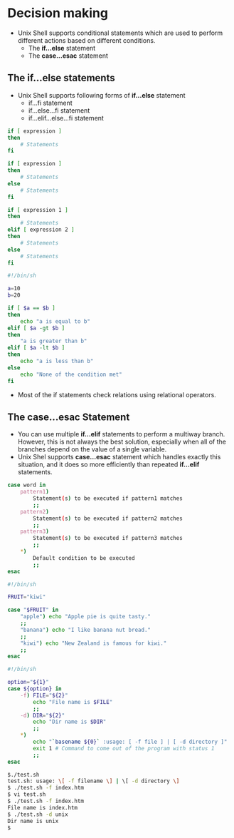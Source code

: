 # Decision making

- Unix Shell supports conditional statements which are used to perform different actions based on different conditions.
	- The **if...else** statement
	- The **case...esac** statement

## The if...else statements

- Unix Shell supports following forms of **if...else** statement
	- if...fi statement
	- if...else...fi statement
	- if...elif...else...fi statement

```sh
if [ expression ]
then
	# Statements
fi
```

```sh
if [ expression ]
then
	# Statements
else
	# Statements
fi
```

```sh
if [ expression 1 ]
then
	# Statements
elif [ expression 2 ]
then
	# Statements
else
	# Statements
fi
```

```sh
#!/bin/sh

a=10
b=20

if [ $a == $b ]
then
	echo "a is equal to b"
elif [ $a -gt $b ]
then
	"a is greater than b"
elif [ $a -lt $b ]
then
	echo "a is less than b"
else
	echo "None of the condition met"
fi
```

- Most of the if statements check relations using relational operators.

## The case...esac Statement

- You can use multiple **if...elif** statements to perform a multiway branch. However, this is not always the best solution, especially when all of the branches depend on the value of a single variable.
- Unix Shel supports **case...esac** statement which handles exactly this situation, and it does so more efficiently than repeated **if...elif** statements.

```sh
case word in
	pattern1)
		Statement(s) to be executed if pattern1 matches
      	;;
	pattern2)
      	Statement(s) to be executed if pattern2 matches
      	;;
   	pattern3)
      	Statement(s) to be executed if pattern3 matches
      	;;
   	*)
     	Default condition to be executed
     	;;
esac
```

```sh
#!/bin/sh

FRUIT="kiwi"

case "$FRUIT" in
	"apple") echo "Apple pie is quite tasty."
	;;
	"banana") echo "I like banana nut bread."
	;;
	"kiwi") echo "New Zealand is famous for kiwi."
	;;
esac
```

```sh
#!/bin/sh

option="${1}"
case ${option} in
	-f) FILE="${2}"
		echo "File name is $FILE"
		;;
	-d) DIR="${2}"
		echo "Dir name is $DIR"
		;;
	*)
		echo "`basename ${0}` :usage: [ -f file ] | [ -d directory ]"
		exit 1 # Command to come out of the program with status 1
		;;
esac
```

```sh
$./test.sh
test.sh: usage: \[ -f filename \] | \[ -d directory \]
$ ./test.sh -f index.htm
$ vi test.sh
$ ./test.sh -f index.htm
File name is index.htm
$ ./test.sh -d unix
Dir name is unix
$
```